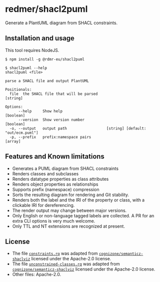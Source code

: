 # redmer/shacl2puml

Generate a PlantUML diagram from SHACL constraints.

## Installation and usage

This tool requires NodeJS.

```cli
$ npm install -g @rdmr-eu/shacl2puml
```

```cli
$ shacl2puml --help
shacl2puml <file>

parse a SHACL file and output PlantUML

Positionals:
  file  the SHACL file that will be parsed                              [string]

Options:
      --help     Show help                                             [boolean]
      --version  Show version number                                   [boolean]
  -o, --output   output path                  [string] [default: "out/ecm.puml"]
  -p, --prefix   prefix:namespace pairs                                  [array]
```

## Features and Known limitations

- Generates a PUML diagram from SHACL constraints
- Renders classes and subclasses
- Renders datatype properties as class attributes
- Renders object properties as relationships
- Supports prefix (namespace) compression
- Sorts the resulting diagram for rendering and Git stability.
- Renders both the label and the IRI of the property or class, with a clickable IRI for dereferencing.
- The render output may change between major versions.
- Only English or non-language tagged labels are collected. A PR for an extra CLI options is very much welcome.
- Only TTL and NT extensions are recognized at present.

## License

- The file [`constraints.rq`](./res/constraints.rq) was adapted from [`cognizone/semanticz-shaclviz`](https://github.com/cognizone/semanticz-shaclviz) licensed under the Apache-2.0 license.
- The file [`unconstrained-classes.rq`](./res/unconstrained-classes.rq) was adapted from [`cognizone/semanticz-shaclviz`](https://github.com/cognizone/semanticz-shaclviz) licensed under the Apache-2.0 license.
- Other files: Apache-2.0.
